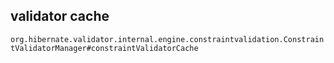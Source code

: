 ## validator cache

`org.hibernate.validator.internal.engine.constraintvalidation.ConstraintValidatorManager#constraintValidatorCache`